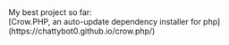 <br>
<br>
My best project so far:<br>
[Crow.PHP, an auto-update dependency installer for php](https://chattybot0.github.io/crow.php/)
